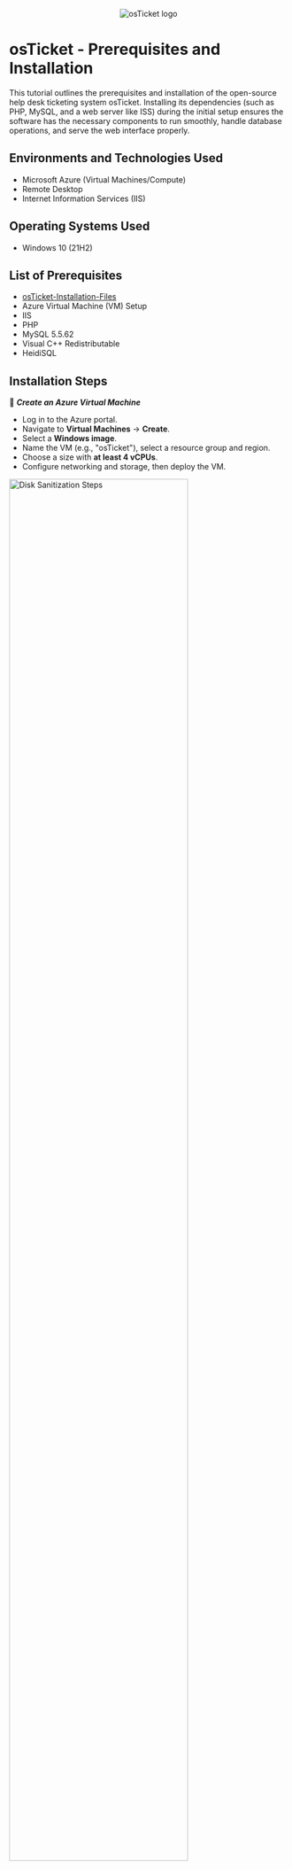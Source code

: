 <p align="center">
<img src="https://i.imgur.com/Clzj7Xs.png" alt="osTicket logo"/>
</p>

<h1>osTicket - Prerequisites and Installation</h1>
This tutorial outlines the prerequisites and installation of the open-source help desk ticketing system osTicket. Installing its dependencies (such as PHP, MySQL, and a web server like ISS) during the initial setup ensures the software has the necessary components to run smoothly, handle database operations, and serve the web interface properly.<br />




<h2>Environments and Technologies Used</h2>

- Microsoft Azure (Virtual Machines/Compute)
- Remote Desktop
- Internet Information Services (IIS)

<h2>Operating Systems Used </h2>

- Windows 10</b> (21H2)

<h2>List of Prerequisites</h2>

- [osTicket-Installation-Files](https://drive.google.com/uc?export=download&id=1b3RBkXTLNGXbibeMuAynkfzdBC1NnqaD)
- Azure Virtual Machine (VM) Setup
- IIS
- PHP
- MySQL 5.5.62
- Visual C++ Redistributable
- HeidiSQL

<h2>Installation Steps</h2>

🔷 ***Create an Azure Virtual Machine***

- Log in to the Azure portal.
- Navigate to **Virtual Machines** → **Create**.
- Select a **Windows image**.
- Name the VM (e.g., "osTicket"), select a resource group and region.
- Choose a size with **at least 4 vCPUs**.
- Configure networking and storage, then deploy the VM.

<p>
<img src="https://i.imgur.com/DJmEXEB.png" height="80%" width="80%" alt="Disk Sanitization Steps"/>
</p>

🔷 ***Connect to the VM***

- Use RDP to connect to the VM via its IP address.

<p>
<img src="https://i.imgur.com/DJmEXEB.png" height="80%" width="80%" alt="Disk Sanitization Steps"/>
</p>

🔷 ***Install Required Software***

- **Install Visual C++ Redistributable** (`VC_redist.x86.exe` from "osTicket-Installation-Files").
- **Install MySQL 5.5.62** (`mysql-5.5.62-win32.msi`, Typical Setup).
  - Launch Configuration Wizard → Standard Configuration.
  - Set Username: `root`, Password: `root`.

  <p>
<img src="https://i.imgur.com/DJmEXEB.png" height="80%" width="80%" alt="Disk Sanitization Steps"/>
</p>

🔷 ***Set Up IIS and PHP***

- Open **IIS** as Admin.
- Register PHP: PHP Manager → `C:\PHP\php-cgi.exe`.
- Reload IIS (Stop/Start the server).

  <p>
<img src="https://i.imgur.com/DJmEXEB.png" height="80%" width="80%" alt="Disk Sanitization Steps"/>
</p>

🔷 ***Install osTicket***

- Unzip `osTicket-v1.15.8.zip` and move the "upload" folder to `C:\inetpub\wwwroot`. Rename it to "osTicket."
- Reload IIS and browse to **Sites** → **Default** → **osTicket** → **Browse *:80**.

<p>
<img src="https://i.imgur.com/DJmEXEB.png" height="80%" width="80%" alt="Disk Sanitization Steps"/>
</p>

🔷 ***Enable PHP Extensions***

- Enable in PHP Manager:
  - `php_imap.dll`
  - `php_intl.dll`
  - `php_opcache.dll`
- Reload IIS and refresh the osTicket site.

<p>
<img src="https://i.imgur.com/DJmEXEB.png" height="80%" width="80%" alt="Disk Sanitization Steps"/>
</p>

🔷 ***Configure osTicket Settings***

- Rename `ost-sampleconfig.php` to `ost-config.php` (`C:\inetpub\wwwroot\osTicket\include`).
- Set permissions for `ost-config.php`:
  - Disable inheritance → Remove All.
  - Grant Full Control to "Everyone."

<p>
<img src="https://i.imgur.com/DJmEXEB.png" height="80%" width="80%" alt="Disk Sanitization Steps"/>
</p>
🔷 ***Finalize Installation***

- Complete setup in the browser (helpdesk name, default email).
- **Install HeidiSQL**, create a session (`root/root`), and create a database named "osTicket."
- Finalize setup in the browser:
  - Database: `osTicket`, Username: `root`, Password: `root`.
  - Click **Install Now!**

<p>
<img src="https://i.imgur.com/DJmEXEB.png" height="80%" width="80%" alt="Disk Sanitization Steps"/>
</p>
